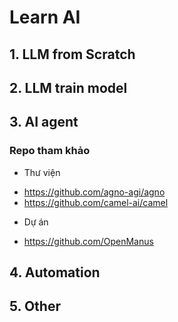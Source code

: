 # Learn AI
## 1. LLM from Scratch


## 2. LLM train model


## 3. AI agent

### Repo tham khảo
* Thư viện
- https://github.com/agno-agi/agno
- https://github.com/camel-ai/camel

* Dự án
- https://github.com/OpenManus

## 4. Automation

## 5. Other

